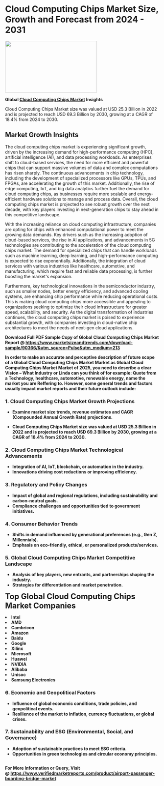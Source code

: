 <H1>Cloud Computing Chips Market Size, Growth and Forecast from 2024 - 2031</H1><img class="aligncenter size-medium wp-image-584254" src="https://thirdeyenews.in/wp-content/uploads/2024/09/Global-Market-Research-300x168.jpeg" alt="" width="300" height="168" /><p><strong>Global&nbsp;<a href="https://www.marketsizeandtrends.com/download-sample/90366/&amp;utm_source=Pulse&amp;utm_medium=213">Cloud Computing Chips Market</a> Insights</strong></p><p>Cloud Computing Chips Market size was valued at USD 25.3 Billion in 2022 and is projected to reach USD 69.3 Billion by 2030, growing at a CAGR of 18.4% from 2024 to 2030.</p><p><h2>Market Growth Insights</h2> <p>The cloud computing chips market is experiencing significant growth, driven by the increasing demand for high-performance computing (HPC), artificial intelligence (AI), and data processing workloads. As enterprises shift to cloud-based services, the need for more efficient and powerful chips that can support massive volumes of data and complex computations has risen sharply. The continuous advancements in chip technology, including the development of specialized processors like GPUs, TPUs, and FPGAs, are accelerating the growth of this market. Additionally, the rise of edge computing, IoT, and big data analytics further fuel the demand for cloud computing chips, as businesses require more scalable and energy-efficient hardware solutions to manage and process data. Overall, the cloud computing chips market is projected to see robust growth over the next decade, with key players investing in next-generation chips to stay ahead in this competitive landscape.</p> <p><strong></strong></p> <p>With the increasing reliance on cloud computing infrastructure, companies are opting for chips with enhanced computational power to meet the growing data demands. Key drivers such as the increasing adoption of cloud-based services, the rise in AI applications, and advancements in 5G technologies are contributing to the acceleration of the cloud computing chips market. The demand for specialized chips that can handle workloads such as machine learning, deep learning, and high-performance computing is expected to rise exponentially. Additionally, the integration of cloud services with various industries like healthcare, automotive, and manufacturing, which require fast and reliable data processing, is further boosting the market's expansion.</p> <p>Furthermore, key technological innovations in the semiconductor industry, such as smaller nodes, better energy efficiency, and advanced cooling systems, are enhancing chip performance while reducing operational costs. This is making cloud computing chips more accessible and appealing to organizations seeking to optimize their cloud infrastructure for greater speed, scalability, and security. As the digital transformation of industries continues, the cloud computing chips market is poised to experience substantial growth, with companies investing in cloud-native chip architectures to meet the needs of next-gen cloud applications.</p> <p><strong></p><p><span class=""><strong>Download Full PDF Sample Copy of Global Cloud Computing Chips Market Report</strong> @ <a href="https://www.marketsizeandtrends.com/download-sample/90366/&amp;utm_source=Pulse&amp;utm_medium=213" target="_blank">https://www.marketsizeandtrends.com/download-sample/90366/&amp;utm_source=Pulse&amp;utm_medium=213</a></span></p><p>In order to make an accurate and perceptive description of future scope of a Global&nbsp;Cloud Computing Chips Market Market as Global&nbsp;Cloud Computing Chips Market Market of 2025, you need to describe a clear Vision &ndash; What Industry or Linda can you think of for example: Quote from a Technology, healthcare, automotive, renewable energy, name the market you are Reffering to. However, some general trends and factors usually impact market reports and their future outlook include:</p><h3>1.&nbsp;<strong>Cloud Computing Chips Market Growth Projections</strong></h3><ul><li>Examine market size trends, revenue estimates and CAGR (Compounded Annual Growth Rate) projections.</li><li><p>Cloud Computing Chips Market size was valued at USD 25.3 Billion in 2022 and is projected to reach USD 69.3 Billion by 2030, growing at a CAGR of 18.4% from 2024 to 2030.</p></li></ul><h3>2.&nbsp;<strong>Cloud Computing Chips Market Technological Advancements</strong></h3><ul><li>Integration of AI, IoT, blockchain, or automation in the industry.</li><li>Innovations driving cost reductions or improving efficiency.</li></ul><h3>3.&nbsp;<strong>Regulatory and Policy Changes</strong></h3><ul><li>Impact of global and regional regulations, including sustainability and carbon-neutral goals.</li><li>Compliance challenges and opportunities tied to government initiatives.</li></ul><h3>4.&nbsp;<strong>Consumer Behavior Trends</strong></h3><ul><li>Shifts in demand influenced by generational preferences (e.g., Gen Z, Millennials).</li><li>Emphasis on eco-friendly, ethical, or personalized products/services.</li></ul><h3>5.&nbsp;<strong>Global Cloud Computing Chips Market Competitive Landscape</strong></h3><ul><li>Analysis of key players, new entrants, and partnerships shaping the industry.</li><li>Strategies for differentiation and market penetration.</li></ul><p data-pm-slice="1 1 []"><span style="color: inherit; font-family: inherit; font-size: 25px;">Top Global Cloud Computing Chips Market Companies</span></p><div class="" data-test-id=""><p><li>Intel</li><li> AMD</li><li> Cambricon</li><li> Amazon</li><li> Baidu</li><li> Google</li><li> Xilinx</li><li> Microsoft</li><li> Huawei</li><li> NVIDIA</li><li> Alibaba</li><li> Unisoc</li><li> Samsung Electronics</li></p></div><h3>6.&nbsp;<strong>Economic and Geopolitical Factors</strong></h3><ul><li>Influence of global economic conditions, trade policies, and geopolitical events.</li><li>Resilience of the market to inflation, currency fluctuations, or global crises.</li></ul><h3>7.&nbsp;<strong>Sustainability and ESG (Environmental, Social, and Governance)</strong></h3><ul><li>Adoption of sustainable practices to meet ESG criteria.</li><li>Opportunities in green technologies and circular economy principles.</li></ul><h2><strong style="font-size: 14px;">For More Information or Query, Visit @&nbsp;</strong><a style="background-color: #ffffff; font-size: 14px;" href="https://www.marketsizeandtrends.com/report/cloud-computing-chips-market/" target="_blank">https://www.verifiedmarketreports.com/product/airport-passenger-boarding-bridge-market</a></h2>
